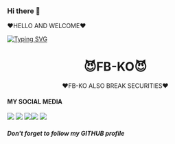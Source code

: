 ### Hi there 👋

<!--
**FB-KO/FB-KO** is a ✨ _special_ ✨ repository because its `README.md` (this file) appears on your GitHub profile.

Here are some ideas to get you started:

- 🔭 I’m currently working on ...
- 🌱 I’m currently learning ...
- 👯 I’m looking to collaborate on ...
- 🤔 I’m looking for help with ...
- 💬 Ask me about ...
- 📫 How to reach me: ...
- 😄 Pronouns: ...
- ⚡ Fun fact: ...
-->
❤HELLO AND WELCOME❤

[![Typing SVG](https://readme-typing-svg.herokuapp.com?color=D90000&lines=WELCOME+TO+MY+PROFILE)](https://git.io/typing-svg)



<h1 align="center">
😈FB-KO😈
</h1>
</div>
<p align="center">
❤FB-KO ALSO BREAK SECURITIES❤️ 
<p align="center">
 
#### MY SOCIAL MEDIA

[![](https://img.shields.io/badge/Github-black?logo=Github&logoColor=black&labelColor=white)](https://github.com/UNKNOWN-GAMER) [![](https://img.shields.io/badge/Twitter-blue?logo=Twitter&logoColor=White&labelColor=white)](https://mobile.twitter.com/)
[![](https://img.shields.io/badge/Facebook-blue?logo=Facebook&logoColor=blue&labelColor=white)](https://www.facebook.com/UNKNOWN)[![](https://img.shields.io/badge/Instagram-red?logo=Instagram&logoColor=red&labelColor=white)](https://www.instagram.com/UNKNOWN) [![](https://img.shields.io/badge/Whatsapp-CHAT-red?logo=Whatsapp&logoColor=Brightgreen&labelColor=white)](https://wa.me/+**********?text=Asalamualaikum+bang)


##### Don't forget to follow my GITHUB profile 
